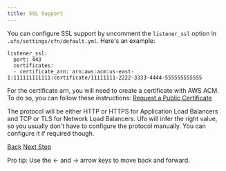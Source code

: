 ```yaml
---
title: SSL Support
---
```


You can configure SSL support by uncomment the `listener_ssl` option in `.ufo/settings/cfn/default.yml`.  Here's an example:

```
listener_ssl:
  port: 443
  certificates:
  - certificate_arn: arn:aws:acm:us-east-1:111111111111:certificate/11111111-2222-3333-4444-555555555555
```

For the certificate arn, you will need to create a certificate with AWS ACM. To do so, you can follow these instructions: [Request a Public Certificate
](https://docs.aws.amazon.com/acm/latest/userguide/gs-acm-request-public.html)

The protocol will be either HTTP or HTTPS for Application Load Balancers and TCP or TLS for Network Load Balancers. Ufo will infer the right value, so you usually don't have to configure the protocol manually.  You can configure it if required though.

<a id="prev" class="btn btn-basic" href="{% link _docs/ecs-network-mode.md %}">Back</a>
<a id="next" class="btn btn-primary" href="{% link _docs/route53-support.md %}">Next Step</a>
<p class="keyboard-tip">Pro tip: Use the <- and -> arrow keys to move back and forward.</p>
